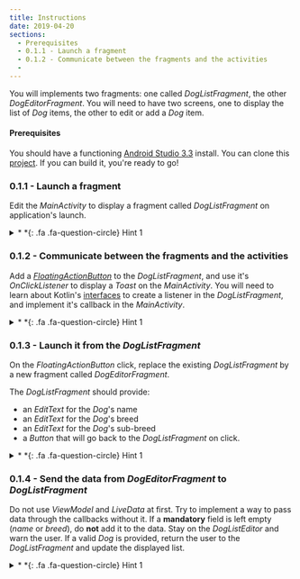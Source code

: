 ```yaml
---
title: Instructions
date: 2019-04-20
sections:
  - Prerequisites
  - 0.1.1 - Launch a fragment
  - 0.1.2 - Communicate between the fragments and the activities
  - 
---
```


You will implements two fragments: one called *DogListFragment*, the other *DogEditorFragment*.
You will need to have two screens, one to display the list of *Dog* items, the other to edit or add a *Dog* item.

#### Prerequisites
You should have a functioning [Android Studio 3.3](https://developer.android.com/studio) install.
You can clone this [project](https://github.com/CamilleBC/android-kotlin-basics/tree/1dee2ad0bb9143cf2ef9eb81c39977aa59e75fb7).
If you can build it, you're ready to go!

### 0.1.1 - Launch a fragment
Edit the *MainActivity* to display a fragment called *DogListFragment* on application's launch.

<details>

<summary >
<a class=".btn .btn-primary">
    *&nbsp;*{: .fa .fa-question-circle} Hint 1
</a>
</summary>

**Hint #1**: See the [FragmentManager](https://developer.android.com/reference/kotlin/androidx/fragment/app/FragmentManager) and [FragmentTransaction](https://developer.android.com/reference/kotlin/androidx/fragment/app/FragmentManager) doc to add a fragment.

  <details>

  <summary >
  <a class=".btn .btn-primary">
    *&nbsp;*{: .fa .fa-question-circle} Hint 2
  </a>
  </summary>

  **Hint #2**: You need to inflate the fragment inside a container in the parent activity's layout.

  </details>

  [**Clone the solution**](https://github.com/CamilleBC/android-kotlin-basics/tree/caaae274a959dba10cbf59d0d78646be1d175713)

</details>

### 0.1.2 - Communicate between the fragments and the activities
Add a [*FloatingActionButton*](https://developer.android.com/guide/topics/ui/floating-action-button) to the *DogListFragment*, and use it's *OnClickListener* to display a *Toast* on the *MainActivity*.
You will need to learn about Kotlin's [interfaces](https://kotlinlang.org/docs/reference/interfaces.html#interfaces) to create a listener in the *DogListFragment*, and implement it's callback in the *MainActivity*.

<details>

<summary >
<a class=".btn .btn-primary">
  *&nbsp;*{: .fa .fa-question-circle} Hint 1
</a>
</summary>

**Hint #1**: Setup an `interface` called *OnAddClickListener* in the fragment with a function called *onAddClick()*, and implement it in the activity that calls the fragment. You need to add that *onAddClick()* callback to the button's *setOnClickListener*. Check [this StackOverflow question](https://stackoverflow.com/questions/44301301/android-how-to-achieve-setonclicklistener-in-kotlin) to see a button click listener.

  <details>

  <summary >
  <a class=".btn .btn-primary">
    *&nbsp;*{: .fa .fa-question-circle} Hint 2
  </a>
  </summary>

  **Hint #2**: You need to pass a reference to parent's activity's implementation to the fragment. That means you need to have a variable of type `OnAddClickListener` that will hold the reference to the callback when the activity is attached.

  </details>

[**Clone the solution**](https://github.com/CamilleBC/android-kotlin-basics/tree/6fc9f652e8fd06237e1f37eadab28f5d7fc3c9cc)

</details>

### 0.1.3 - Launch it from the *DogListFragment*
On the *FloatingActionButton* click, replace the existing *DogListFragment* by a new fragment called *DogEditorFragment*.

The *DogListFragment* should provide:

 - an *EditText* for the *Dog*'s name
 - an *EditText* for the *Dog*'s breed
 - an *EditText* for the *Dog*'s sub-breed
 - a *Button* that will go back to the *DogListFragment* on click.

<details>

<summary >
<a class=".btn .btn-primary">
  *&nbsp;*{: .fa .fa-question-circle} Hint 1
</a>
</summary>

**Hint #1**: See the [FragmentManager](https://developer.android.com/reference/kotlin/androidx/fragment/app/FragmentManager) and [FragmentTransaction](https://developer.android.com/reference/kotlin/androidx/fragment/app/FragmentManager) doc to replace the fragment.

  <details>

  <summary >
  <a class=".btn .btn-primary">
    *&nbsp;*{: .fa .fa-question-circle} Hint 2
  </a>
  </summary>

  **Hint #2**: Just do what you have done for the previous fragment: create a listener, implement a callback, and use it to manage the fragments in the activity.

  </details>

  [**Clone the solution**]()

</details>

### 0.1.4 - Send the data from *DogEditorFragment*  to *DogListFragment*
Do not use *ViewModel* and *LiveData* at first. Try to implement a way to pass data through the callbacks without it. 
If a **mandatory** field is left empty (*name* or *breed*), do **not** add it to the data. Stay on the *DogListEditor* and warn the user.
If a valid *Dog* is provided, return the user to the *DogListFragment* and update the displayed list.

<details>

<summary >
<a class=".btn .btn-primary">
  *&nbsp;*{: .fa .fa-question-circle} Hint 1
</a>
</summary>

**Hint #1:** See the  [*@Parcelize*](https://kotlinlang.org/docs/tutorials/android-plugin.html#parcelable) kotlin implementation, and use it to parcel the *Dog* item list and send it to the fragments.

  <details>

  <summary >
  <a class=".btn .btn-primary">
    *&nbsp;*{: .fa .fa-question-circle} Hint 2
  </a>
  </summary>

  **Hint #2:** See [this](https://stackoverflow.com/questions/46551228/how-to-pass-and-get-value-from-fragment-and-activity) StackOverflow answer if you don't know where to begin when sending data from one fragment to the other.

  </details>

  [**Clone the solution**]()
</details>
<!--stackedit_data:
eyJoaXN0b3J5IjpbLTE1MjU1Nzk4ODFdfQ==
-->